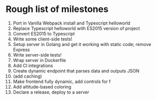 # Rough list of milestones

1. Port in Vanilla Webpack install and Typescript helloworld
2. Replace Typescript helloworld with ES2015 version of project
3. Convert ES2015 to Typescript
4. Write some client-side tests!
4. Setup server in Golang and get it working with static code; remove Express
5. Write server-side tests!
5. Wrap server in Dockerfile
6. Add CI integrations
6. Create dynamic endpoint that parses data and outputs JSON
7. (add caching)
8. Make frontend fully dynamic, add controls for f
9. Add altitude-based coloring
10. Declare a release, deploy to a server
